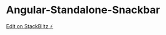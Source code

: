 # Angular-Standalone-Snackbar

[Edit on StackBlitz ⚡️](https://stackblitz.com/edit/stackblitz-starters-dqxdv5)